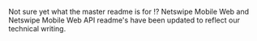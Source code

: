 Not sure yet what the master readme is for !?
Netswipe Mobile Web and Netswipe Mobile Web API readme's have been updated to reflect our technical writing.
